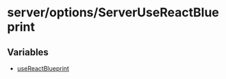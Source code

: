 # server/options/ServerUseReactBlueprint

## Variables

- [useReactBlueprint](variables/useReactBlueprint.md)
